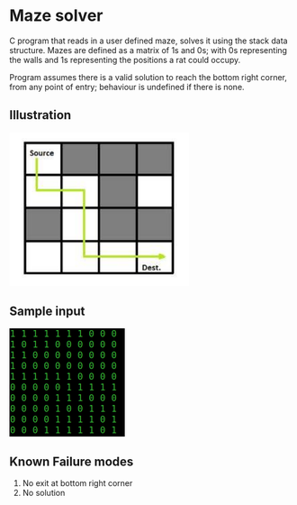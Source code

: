 # Maze solver

C program that reads in a user defined maze, solves it using the stack data structure. Mazes are defined as a matrix of 1s and 0s; with 0s representing the walls and 1s representing the positions a rat could occupy.

Program assumes there is a valid solution to reach the bottom right corner, from any point of entry; behaviour is undefined if there is none.

## Illustration

![maze](maze.png)

## Sample input

![input](input.png)

## Known Failure modes

1. No exit at bottom right corner
2. No solution
